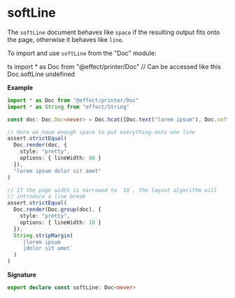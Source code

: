 # softLine

The `softLine` document behaves like `space` if the resulting output fits
onto the page, otherwise it behaves like `line`.

To import and use `softLine` from the "Doc" module:

ts
import \* as Doc from "@effect/printer/Doc"
// Can be accessed like this
Doc.softLine
undefined

**Example**

```ts
import * as Doc from "@effect/printer/Doc"
import * as String from "effect/String"

const doc: Doc.Doc<never> = Doc.hcat([Doc.text("lorem ipsum"), Doc.softLine, Doc.text("dolor sit amet")])

// Here we have enough space to put everything onto one line
assert.strictEqual(
  Doc.render(doc, {
    style: "pretty",
    options: { lineWidth: 80 }
  }),
  "lorem ipsum dolor sit amet"
)

// If the page width is narrowed to `10`, the layout algorithm will
// introduce a line break
assert.strictEqual(
  Doc.render(Doc.group(doc), {
    style: "pretty",
    options: { lineWidth: 10 }
  }),
  String.stripMargin(
    `|lorem ipsum
     |dolor sit amet`
  )
)
```

**Signature**

```ts
export declare const softLine: Doc<never>
```
